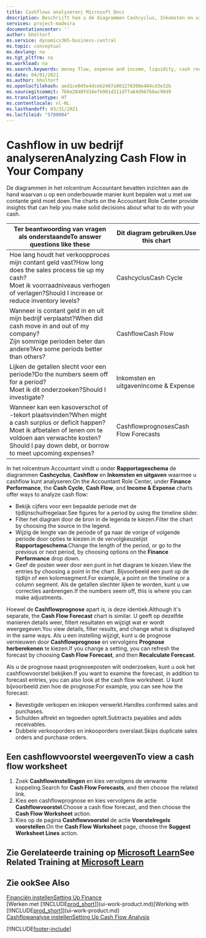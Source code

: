 ```yaml
---
title: Cashflows analyseren| Microsoft Docs
description: Beschrijft hoe u de diagrammen Cashcyclus, Inkomsten en uitgaven, Cashflow, en Cashflowprognose gebruikt om verleden en toekomstige stroom van geld in en uit uw bedrijf te analyseren.
services: project-madeira
documentationcenter: ''
author: bholtorf
ms.service: dynamics365-business-central
ms.topic: conceptual
ms.devlang: na
ms.tgt_pltfrm: na
ms.workload: na
ms.search.keywords: money flow, expense and income, liquidity, cash receipts minus cash payments, Cartera
ms.date: 04/01/2021
ms.author: bholtorf
ms.openlocfilehash: aed1ce045e4dceb2467a901278300e404cd3e32b
ms.sourcegitcommit: 766e2840fd16efb901d211d7fa64d96766ac99d9
ms.translationtype: HT
ms.contentlocale: nl-NL
ms.lasthandoff: 03/31/2021
ms.locfileid: "5780904"
---
```

# <a name="analyzing-cash-flow-in-your-company"></a><span data-ttu-id="4a76d-103">Cashflow in uw bedrijf analyseren</span><span class="sxs-lookup"><span data-stu-id="4a76d-103">Analyzing Cash Flow in Your Company</span></span>
<span data-ttu-id="4a76d-104">De diagrammen in het rolcentrum Accountant bevatten inzichten aan de hand waarvan u op een onderbouwde manier kunt bepalen wat u met uw contante geld moet doen.</span><span class="sxs-lookup"><span data-stu-id="4a76d-104">The charts on the Accountant Role Center provide insights that can help you make solid decisions about what to do with your cash.</span></span>  

| <span data-ttu-id="4a76d-105">Ter beantwoording van vragen als onderstaande</span><span class="sxs-lookup"><span data-stu-id="4a76d-105">To answer questions like these</span></span> | <span data-ttu-id="4a76d-106">Dit diagram gebruiken.</span><span class="sxs-lookup"><span data-stu-id="4a76d-106">Use this chart</span></span> |
| --- | --- |
| <span data-ttu-id="4a76d-107">Hoe lang houdt het verkoopproces mijn contant geld vast?</span><span class="sxs-lookup"><span data-stu-id="4a76d-107">How long does the sales process tie up my cash?</span></span></br> <span data-ttu-id="4a76d-108">Moet ik voorraadniveaus verhogen of verlagen?</span><span class="sxs-lookup"><span data-stu-id="4a76d-108">Should I increase or reduce inventory levels?</span></span> |<span data-ttu-id="4a76d-109">Cashcyclus</span><span class="sxs-lookup"><span data-stu-id="4a76d-109">Cash Cycle</span></span> |
| <span data-ttu-id="4a76d-110">Wanneer is contant geld in en uit mijn bedrijf verplaatst?</span><span class="sxs-lookup"><span data-stu-id="4a76d-110">When did cash move in and out of my company?</span></span></br> <span data-ttu-id="4a76d-111">Zijn sommige perioden beter dan andere?</span><span class="sxs-lookup"><span data-stu-id="4a76d-111">Are some periods better than others?</span></span> |<span data-ttu-id="4a76d-112">Cashflow</span><span class="sxs-lookup"><span data-stu-id="4a76d-112">Cash Flow</span></span> |
| <span data-ttu-id="4a76d-113">Lijken de getallen slecht voor een periode?</span><span class="sxs-lookup"><span data-stu-id="4a76d-113">Do the numbers seem off for a period?</span></span></br> <span data-ttu-id="4a76d-114">Moet ik dit onderzoeken?</span><span class="sxs-lookup"><span data-stu-id="4a76d-114">Should I investigate?</span></span> |<span data-ttu-id="4a76d-115">Inkomsten en uitgaven</span><span class="sxs-lookup"><span data-stu-id="4a76d-115">Income & Expense</span></span> |
| <span data-ttu-id="4a76d-116">Wanneer kan een kasoverschot of -tekort plaatsvinden?</span><span class="sxs-lookup"><span data-stu-id="4a76d-116">When might a cash surplus or deficit happen?</span></span></br> <span data-ttu-id="4a76d-117">Moet ik afbetalen of lenen om te voldoen aan verwachte kosten?</span><span class="sxs-lookup"><span data-stu-id="4a76d-117">Should I pay down debt, or borrow to meet upcoming expenses?</span></span> |<span data-ttu-id="4a76d-118">Cashflowprognoses</span><span class="sxs-lookup"><span data-stu-id="4a76d-118">Cash Flow Forecasts</span></span> |

<span data-ttu-id="4a76d-119">In het rolcentrum Accountant vindt u onder **Rapportageschema** de diagrammen **Cashcyclus**, **Cashflow** en **Inkomsten en uitgaven** waarmee u cashflow kunt analyseren:</span><span class="sxs-lookup"><span data-stu-id="4a76d-119">On the Accountant Role Center, under **Finance Performance**, the **Cash Cycle**, **Cash Flow**, and **Income & Expense** charts offer ways to analyze cash flow:</span></span>  

* <span data-ttu-id="4a76d-120">Bekijk cijfers voor een bepaalde periode met de tijdlijnschuifregelaar.</span><span class="sxs-lookup"><span data-stu-id="4a76d-120">See figures for a period by using the timeline slider.</span></span>  
* <span data-ttu-id="4a76d-121">Filter het diagram door de bron in de legenda te kiezen.</span><span class="sxs-lookup"><span data-stu-id="4a76d-121">Filter the chart by choosing the source in the legend.</span></span>  
* <span data-ttu-id="4a76d-122">Wijzig de lengte van de periode of ga naar de vorige of volgende periode door opties te kiezen in de vervolgkeuzelijst **Rapportageschema**.</span><span class="sxs-lookup"><span data-stu-id="4a76d-122">Change the length of the period, or go to the previous or next period, by choosing options on the **Finance Performance** drop down.</span></span>  
* <span data-ttu-id="4a76d-123">Geef de posten weer door een punt in het diagram te kiezen.</span><span class="sxs-lookup"><span data-stu-id="4a76d-123">View the entries by choosing a point in the chart.</span></span> <span data-ttu-id="4a76d-124">Bijvoorbeeld een punt op de tijdlijn of een kolomsegment.</span><span class="sxs-lookup"><span data-stu-id="4a76d-124">For example, a point on the timeline or a column segment.</span></span> <span data-ttu-id="4a76d-125">Als de getallen slechter lijken te worden, kunt u uw correcties aanbrengen.</span><span class="sxs-lookup"><span data-stu-id="4a76d-125">If the numbers seem off, this is where you can make adjustments.</span></span>  

<span data-ttu-id="4a76d-126">Hoewel de **Cashflowprognose** apart is, is deze identiek.</span><span class="sxs-lookup"><span data-stu-id="4a76d-126">Although it's separate, the **Cash Flow Forecast** chart is similar.</span></span> <span data-ttu-id="4a76d-127">U geeft op dezelfde manieren details weer, filtert resultaten en wijzigt wat er wordt weergegeven.</span><span class="sxs-lookup"><span data-stu-id="4a76d-127">You view details, filter results, and change what is displayed in the same ways.</span></span> <span data-ttu-id="4a76d-128">Als u een instelling wijzigt, kunt u de prognose vernieuwen door **Cashflowprognose** en vervolgens **Prognose herberekenen** te kiezen.</span><span class="sxs-lookup"><span data-stu-id="4a76d-128">If you change a setting, you can refresh the forecast by choosing **Cash Flow Forecast**, and then **Recalculate Forecast**.</span></span>

<span data-ttu-id="4a76d-129">Als u de prognose naast prognoseposten wilt onderzoeken, kunt u ook het cashflowvoorstel bekijken.</span><span class="sxs-lookup"><span data-stu-id="4a76d-129">If you want to examine the forecast, in addition to forecast entries, you can also look at the cash flow worksheet.</span></span> <span data-ttu-id="4a76d-130">U kunt bijvoorbeeld zien hoe de prognose:</span><span class="sxs-lookup"><span data-stu-id="4a76d-130">For example, you can see how the forecast:</span></span>

* <span data-ttu-id="4a76d-131">Bevestigde verkopen en inkopen verwerkt.</span><span class="sxs-lookup"><span data-stu-id="4a76d-131">Handles confirmed sales and purchases.</span></span>  
* <span data-ttu-id="4a76d-132">Schulden aftrekt en tegoeden optelt.</span><span class="sxs-lookup"><span data-stu-id="4a76d-132">Subtracts payables and adds receivables.</span></span>  
* <span data-ttu-id="4a76d-133">Dubbele verkooporders en inkooporders overslaat.</span><span class="sxs-lookup"><span data-stu-id="4a76d-133">Skips duplicate sales orders and purchase orders.</span></span>  

## <a name="to-view-a-cash-flow-worksheet"></a><span data-ttu-id="4a76d-134">Een cashflowvoorstel weergeven</span><span class="sxs-lookup"><span data-stu-id="4a76d-134">To view a cash flow worksheet</span></span>
1. <span data-ttu-id="4a76d-135">Zoek **Cashflowinstellingen** en kies vervolgens de verwante koppeling.</span><span class="sxs-lookup"><span data-stu-id="4a76d-135">Search for **Cash Flow Forecasts**, and then choose the related link.</span></span>  
2. <span data-ttu-id="4a76d-136">Kies een cashflowprognose en kies vervolgens de actie **Cashflowvoorstel**.</span><span class="sxs-lookup"><span data-stu-id="4a76d-136">Choose a cash flow forecast, and then choose the **Cash Flow Worksheet** action.</span></span>  
3. <span data-ttu-id="4a76d-137">Kies op de pagina **Cashflowvoorstel** de actie **Voorstelregels voorstellen**.</span><span class="sxs-lookup"><span data-stu-id="4a76d-137">On the **Cash Flow Worksheet** page, choose the **Suggest Worksheet Lines** action.</span></span>  

## <a name="see-related-training-at-microsoft-learn"></a><span data-ttu-id="4a76d-138">Zie Gerelateerde training op [Microsoft Learn](/learn/modules/forecast-cash-flow-dynamics-365-business-central/index)</span><span class="sxs-lookup"><span data-stu-id="4a76d-138">See Related Training at [Microsoft Learn](/learn/modules/forecast-cash-flow-dynamics-365-business-central/index)</span></span>

## <a name="see-also"></a><span data-ttu-id="4a76d-139">Zie ook</span><span class="sxs-lookup"><span data-stu-id="4a76d-139">See Also</span></span>
[<span data-ttu-id="4a76d-140">Financiën instellen</span><span class="sxs-lookup"><span data-stu-id="4a76d-140">Setting Up Finance</span></span>](finance-setup-finance.md)  
<span data-ttu-id="4a76d-141">[Werken met [!INCLUDE[prod_short](includes/prod_short.md)]](ui-work-product.md)</span><span class="sxs-lookup"><span data-stu-id="4a76d-141">[Working with [!INCLUDE[prod_short](includes/prod_short.md)]](ui-work-product.md)</span></span>  
[<span data-ttu-id="4a76d-142">Cashflowanalyse instellen</span><span class="sxs-lookup"><span data-stu-id="4a76d-142">Setting Up Cash Flow Analysis</span></span>](finance-setup-cash-flow-analyses.md)  


[!INCLUDE[footer-include](includes/footer-banner.md)]